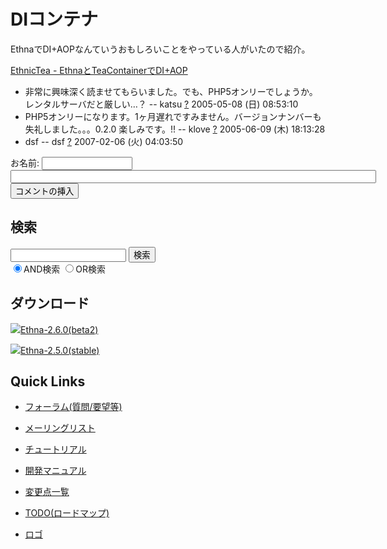 # DIコンテナ
EthnaでDI+AOPなんていうおもしろいことをやっている人がいたので紹介。

[EthnicTea - EthnaとTeaContainerでDI+AOP](http://cgi39.plala.or.jp/klove/w/k.cgi?page=EthnicTea+%2D+Ethna%A4%C8TeaContainer%A4%C7DI%2BAOP)

- 非常に興味深く読ませてもらいました。でも、PHP5オンリーでしょうか。レンタルサーバだと厳しい…？ -- katsu [?](cmd=edit&page=katsu&refer=ethna-community-topic-di_con.html) 2005-05-08 (日) 08:53:10
- PHP5オンリーになります。1ヶ月遅れですみません。バージョンナンバーも失礼しました。。。0.2.0 楽しみです。!! -- klove [?](cmd=edit&page=klove&refer=ethna-community-topic-di_con.html) 2005-06-09 (木) 18:13:28
- dsf -- dsf [?](cmd=edit&page=dsf&refer=ethna-community-topic-di_con.html) 2007-02-06 (火) 04:03:50
  
<form action="http://ethna.jp/index.php" method="post"> 
<div><input type="hidden" name="encode_hint" value="ぷ"></div>
 <div>
  <input type="hidden" name="plugin" value="comment">
  <input type="hidden" name="refer" value="ethna-community-topic-di_con">
  <input type="hidden" name="comment_no" value="0">
  <input type="hidden" name="nodate" value="0">
  <input type="hidden" name="above" value="1">
  <input type="hidden" name="digest" value="032f9b62209e4783a5c561443574b432">
  <label for="_p_comment_name_0">お名前: </label><input type="text" name="name" id="_p_comment_name_0" size="15">

  <input type="text" name="msg" id="_p_comment_comment_0" size="70">
  <input type="submit" name="comment" value="コメントの挿入">
 </div>
</form>
<!-- ??END id:body -->
<!-- ??BEGIN id:summary --><!-- ??END id:note -->
<!-- ??BEGIN id:trackback -->
<!-- ?? END id:trackback --><!-- ?? END id:attach -->
<!-- ?? END id:summary -->
<!-- ??END id:content -->
<!-- ?? END id:wrap_content --><!-- ??sidebar?? ========================================================== -->
<!-- ??BEGIN id:wrap_sidebar -->

<!-- ??BEGIN id:search_form -->

## 検索

<form action="http://ethna.jp/index.php?cmd=search" method="post">
            <input type="hidden" name="encode_hint" value="??">
            <input type="text" name="word" value="" size="20">
            <input type="submit" value="検索"><br>
            <input type="radio" name="type" value="AND" checked id="and_search"><label for="and_search">AND検索</label>
            <input type="radio" name="type" value="OR" id="or_search"><label for="or_search">OR検索</label>
    </form>

<!-- END id:search_form -->
<!-- ??BEGIN id:download_link -->

## ダウンロード

[![](image/minilogo.gif)Ethna-2.6.0(beta2)](ethna-download.html)

[![](image/minilogo.gif)Ethna-2.5.0(stable)](ethna-download.html)

<!-- END id:download_link -->
<!-- ??BEGIN id:download_link -->

## Quick Links

- [フォーラム(質問/要望等)](ethna-community-forum.html)
- [メーリングリスト](http://ml.ethna.jp/mailman/listinfo/users)

- [チュートリアル](ethna-document-tutorial.html)
- [開発マニュアル](ethna-document-dev_guide.html)
- [変更点一覧](ethna-document-changes.html)

- [TODO(ロードマップ)](TODO.html)
- [ロゴ](ethna-logo.html)

<!-- END id:download_link -->
<!-- ??BEGIN id:search_form -->

